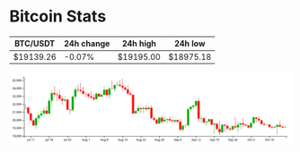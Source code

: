 # Bitcoin Stats

BTC/USDT|24h change|24h high|24h low|
|---|---|---|---|
|$19139.26|-0.07%|$19195.00|$18975.18|

<img src="./chart.svg">
